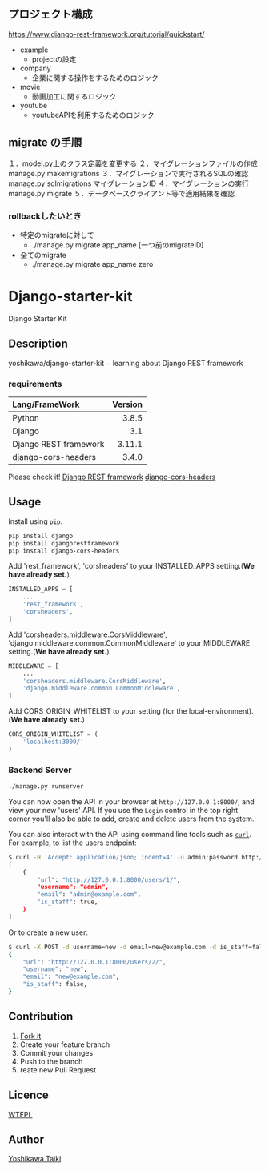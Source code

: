 ## プロジェクト構成

https://www.django-rest-framework.org/tutorial/quickstart/

- example
  - projectの設定
- company
  - 企業に関する操作をするためのロジック
- movie
  - 動画加工に関するロジック
- youtube
  - youtubeAPIを利用するためのロジック

## migrate の手順
１．model.py上のクラス定義を変更する
２．マイグレーションファイルの作成
manage.py makemigrations
３．マイグレーションで実行されるSQLの確認
manage.py sqlmigrations マイグレーションID
４．マイグレーションの実行
manage.py migrate
５．データベースクライアント等で適用結果を確認



### rollbackしたいとき

- 特定のmigrateに対して
  - ./manage.py migrate app_name [一つ前のmigrateID]
- 全てのmigrate
  - ./manage.py migrate app_name zero



# Django-starter-kit

Django Starter Kit

## Description

yoshikawa/django-starter-kit − learning about Django REST framework

### requirements

|Lang/FrameWork|Version|
|:--|--:|
|Python|3.8.5|
|Django|3.1|
|Django REST framework|3.11.1|
|django-cors-headers|3.4.0|

Please check it!
[Django REST framework](https://github.com/encode/django-rest-framework)
[django-cors-headers](https://github.com/adamchainz/django-cors-headers)

## Usage

Install using `pip`.

```sh
pip install django
pip install djangorestframework
pip install django-cors-headers
```

Add 'rest_framework',  'corsheaders' to your INSTALLED_APPS setting.(**We have already set.**)

```python
INSTALLED_APPS = [
    ...
    'rest_framework',
    'corsheaders',
]
```

Add 'corsheaders.middleware.CorsMiddleware', 'django.middleware.common.CommonMiddleware' to your MIDDLEWARE setting.(**We have already set.**)

```python
MIDDLEWARE = [
    ...
    'corsheaders.middleware.CorsMiddleware',
    'django.middleware.common.CommonMiddleware',
]
```

Add CORS_ORIGIN_WHITELIST to your setting (for the local-environment).(**We have already set.**)

```python
CORS_ORIGIN_WHITELIST = (
    'localhost:3000/'
)
```


### Backend Server

```sh
./manage.py runserver
```

You can now open the API in your browser at `http://127.0.0.1:8000/`, and view your new 'users' API. If you use the `Login` control in the top right corner you'll also be able to add, create and delete users from the system.

You can also interact with the API using command line tools such as [`curl`](https://curl.haxx.se/). For example, to list the users endpoint:

```sh
$ curl -H 'Accept: application/json; indent=4' -u admin:password http://127.0.0.1:8000/users/
[
    {
        "url": "http://127.0.0.1:8000/users/1/",
        "username": "admin",
        "email": "admin@example.com",
        "is_staff": true,
    }
]
```

Or to create a new user:

```sh
$ curl -X POST -d username=new -d email=new@example.com -d is_staff=false -H 'Accept: application/json; indent=4' -u admin:password http://127.0.0.1:8000/users/
{
    "url": "http://127.0.0.1:8000/users/2/",
    "username": "new",
    "email": "new@example.com",
    "is_staff": false,
}
```

## Contribution

1. [Fork it](https://github.com/yoshikawa/django-starter-kit/fork)
2. Create your feature branch
3. Commit your changes
4. Push to the branch
5. reate new Pull Request

## Licence

[WTFPL](https://github.com/yoshikawa/django-starter-kit/blob/master/LICENSE)

## Author

[Yoshikawa Taiki](https://github.com/yoshikawa)
